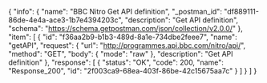 {
  "info": {
    "name": "BBC Nitro Get API definition",
    "_postman_id": "df889111-86de-4e4a-ace3-1b7e4394203c",
    "description": "Get API definition",
    "schema": "https://schema.getpostman.com/json/collection/v2.0.0/"
  },
  "item": [
    {
      "id": "f36aa2b9-b1b3-489d-8a1e-734dbe2feee7",
      "name": "getAPI",
      "request": {
        "url": "http://programmes.api.bbc.com/nitro/api/",
        "method": "GET",
        "body": {
          "mode": "raw"
        },
        "description": "Get API definition"
      },
      "response": [
        {
          "status": "OK",
          "code": 200,
          "name": "Response_200",
          "id": "2f003ca9-68ea-403f-86be-42c15675aa7c"
        }
      ]
    }
  ]
}
